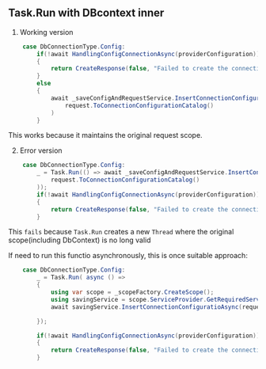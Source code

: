## Task.Run with DBcontext inner

1. Working version

```c#
    case DbConnectionType.Config:
        if(!await HandlingConfigConnectionAsync(providerConfiguration))
        {
            return CreateResponse(false, "Failed to create the connection using this configuration");
        }
        else
        {
            await _saveConfigAndRequestService.InsertConnectionConfiguratioAsync(
                request.ToConnectionConfigurationCatalog()
            )
        }
```

This works because it maintains the original request scope.

2. Error version

```c#
    case DbConnectionType.Config:
        _ = Task.Run(() => await _saveConfigAndRequestService.InsertConnectionConfigurationAsync(
            request.ToConnectionConfigurationCatalog()
        ));
        if(!await HandlingConfigConnectionAsync(providerConfiguration))
        {
            return CreateResponse(false, "Failed to create the connection using this configuration");
        }
```

This `fails` because `Task.Run` creates a new `Thread` where the original scope(including DbContext) is no long valid

If need to run this functio asynchronously, this is once suitable approach:

```c#
    case DbConnectionType.Config:
        _ = Task.Run( async () =>
        {
            using var scope = _scopeFactory.CreateScope();
            using savingService = scope.ServiceProvider.GetRequiredService<SavingConfigAndRequestService>();
            await savingService.InsertConnectionConfiguratioAsync(request.ToConnectionConfiguration());

        });

        if(!await HandlingConfigConnectionAsync(providerConfiguration))
        {
            return CreateResponse(false, "Failed to create the connection using this configuration");
        }

```
